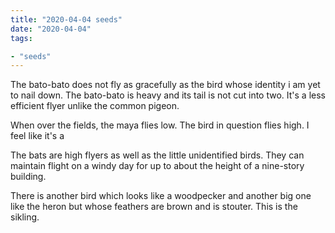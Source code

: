 ```yaml
---
title: "2020-04-04 seeds"
date: "2020-04-04"
tags:

- "seeds"
---
```


The bato-bato does not fly as gracefully as the bird whose identity i am yet to nail down. The bato-bato is heavy and its tail is not cut into two. It's a less efficient flyer unlike the common pigeon.

When over the fields, the maya flies low. The bird in question flies high. I feel like it's a

The bats are high flyers as well as the little unidentified birds. They can maintain flight on a windy day for up to about the height of a nine-story building.

There is another bird which looks like a woodpecker and another big one like the heron but whose feathers are brown and is stouter. This is the sikling.